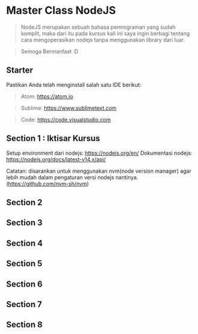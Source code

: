 # Master Class NodeJS

> NodeJS merupakan sebuah bahasa pemrograman yang sudah komplit, maka dari itu pada kursus kali ini saya ingin berbagi tentang cara mengoperasikan nodejs tanpa menggunakan library dari luar.

> Semoga Bermanfaat :D 

## Starter

Pastikan Anda telah menginstall salah satu IDE berikut:

> Atom: https://atom.io

> Sublime: https://www.sublimetext.com

> Code: https://code.visualstudio.com


## Section 1 : Iktisar Kursus


Setup environment dari nodejs: https://nodejs.org/en/
Dokumentasi nodejs: https://nodejs.org/docs/latest-v14.x/api/

Catatan: disarankan untuk menggunakan nvm(node version manager) agar lebih mudah dalam pengaturan versi nodejs nantinya. (https://github.com/nvm-sh/nvm)

## Section 2

## Section 3

## Section 4

## Section 5

## Section 6

## Section 7

## Section 8
